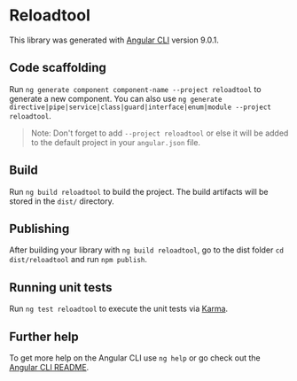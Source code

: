 # Reloadtool

This library was generated with [Angular CLI](https://github.com/angular/angular-cli) version 9.0.1.

## Code scaffolding

Run `ng generate component component-name --project reloadtool` to generate a new component. You can also use `ng generate directive|pipe|service|class|guard|interface|enum|module --project reloadtool`.
> Note: Don't forget to add `--project reloadtool` or else it will be added to the default project in your `angular.json` file. 

## Build

Run `ng build reloadtool` to build the project. The build artifacts will be stored in the `dist/` directory.

## Publishing

After building your library with `ng build reloadtool`, go to the dist folder `cd dist/reloadtool` and run `npm publish`.

## Running unit tests

Run `ng test reloadtool` to execute the unit tests via [Karma](https://karma-runner.github.io).

## Further help

To get more help on the Angular CLI use `ng help` or go check out the [Angular CLI README](https://github.com/angular/angular-cli/blob/master/README.md).
